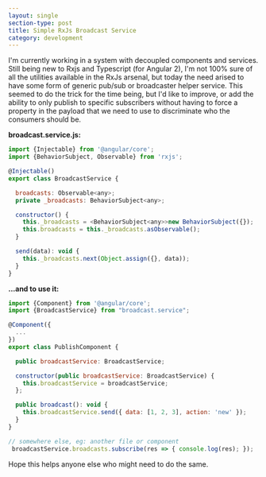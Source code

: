 ```yaml
---
layout: single
section-type: post
title: Simple RxJs Broadcast Service
category: development
---
```


I'm currently working in a system with decoupled components and services. Still being new to Rxjs and Typescript (for Angular 2), I'm not 100% sure of all the utilities available in the RxJs arsenal, but today the need arised to have some form of generic pub/sub or broadcaster helper service. This seemed to do the trick for the time being, but I'd like to improve, or add the ability to only publish to specific subscribers without having to force a property in the payload that we need to use to discriminate who the consumers should be. 

**broadcast.service.js:**
~~~ javascript
import {Injectable} from '@angular/core';
import {BehaviorSubject, Observable} from 'rxjs';

@Injectable()
export class BroadcastService {

  broadcasts: Observable<any>;
  private _broadcasts: BehaviorSubject<any>;

  constructor() {
    this._broadcasts = <BehaviorSubject<any>>new BehaviorSubject({});
    this.broadcasts = this._broadcasts.asObservable();
  }

  send(data): void {
    this._broadcasts.next(Object.assign({}, data));
  }
}
~~~


**...and to use it:**
~~~ javascript
import {Component} from '@angular/core';
import {BroadcastService} from "broadcast.service";

@Component({
  ...
})
export class PublishComponent {

  public broadcastService: BroadcastService;

  constructor(public broadcastService: BroadcastService) {
    this.broadcastService = broadcastService;
  };

  public broadcast(): void {
    this.broadcastService.send({ data: [1, 2, 3], action: 'new' });
  }
}

// somewhere else, eg: another file or component
 broadcastService.broadcasts.subscribe(res => { console.log(res); });
~~~

Hope this helps anyone else who might need to do the same.